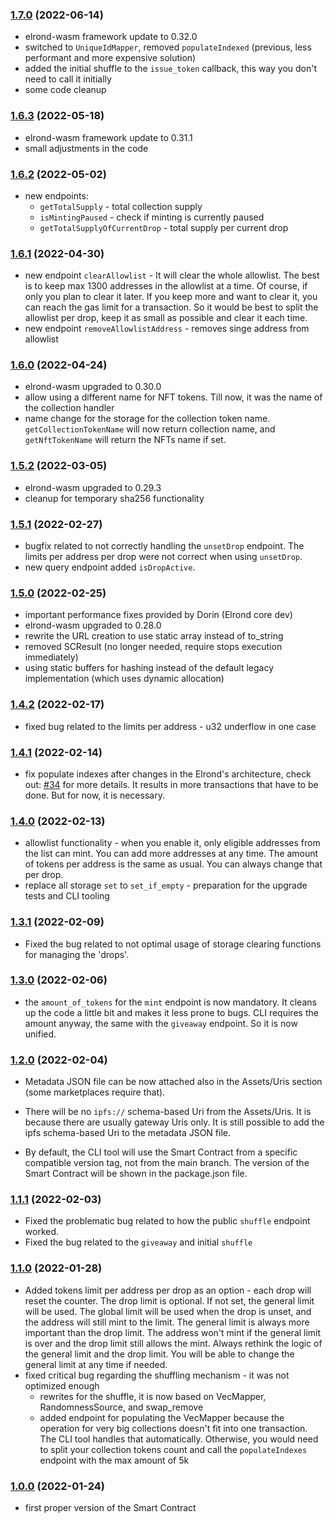 ### [1.7.0](https://github.com/ElvenTools/elven-nft-minter-sc/releases/tag/v1.7.0) (2022-06-14)
- elrond-wasm framework update to 0.32.0
- switched to `UniqueIdMapper`, removed `populateIndexed` (previous, less performant and more expensive solution)
- added the initial shuffle to the `issue_token` callback, this way you don't need to call it initially
- some code cleanup

### [1.6.3](https://github.com/ElvenTools/elven-nft-minter-sc/releases/tag/v1.6.3) (2022-05-18)
- elrond-wasm framework update to 0.31.1
- small adjustments in the code

### [1.6.2](https://github.com/ElvenTools/elven-nft-minter-sc/releases/tag/v1.6.2) (2022-05-02)
- new endpoints:
  - `getTotalSupply` - total collection supply
  - `isMintingPaused` - check if minting is currently paused
  - `getTotalSupplyOfCurrentDrop` - total supply per current drop

### [1.6.1](https://github.com/ElvenTools/elven-nft-minter-sc/releases/tag/v1.6.1) (2022-04-30)
- new endpoint `clearAllowlist` - It will clear the whole allowlist. The best is to keep max 1300 addresses in the allowlist at a time. Of course, if only you plan to clear it later. If you keep more and want to clear it, you can reach the gas limit for a transaction. So it would be best to split the allowlist per drop, keep it as small as possible and clear it each time.
- new endpoint `removeAllowlistAddress` - removes singe address from allowlist

### [1.6.0](https://github.com/ElvenTools/elven-nft-minter-sc/releases/tag/v1.6.0) (2022-04-24)
- elrond-wasm upgraded to 0.30.0
- allow using a different name for NFT tokens. Till now, it was the name of the collection handler
- name change for the storage for the collection token name. `getCollectionTokenName` will now return collection name, and `getNftTokenName` will return the NFTs name if set.

### [1.5.2](https://github.com/ElvenTools/elven-nft-minter-sc/releases/tag/v1.5.2) (2022-03-05)
- elrond-wasm upgraded to 0.29.3
- cleanup for temporary sha256 functionality

### [1.5.1](https://github.com/ElvenTools/elven-nft-minter-sc/releases/tag/v1.5.1) (2022-02-27)
- bugfix related to not correctly handling the `unsetDrop` endpoint. The limits per address per drop were not correct when using `unsetDrop`.
- new query endpoint added `isDropActive`.

### [1.5.0](https://github.com/ElvenTools/elven-nft-minter-sc/releases/tag/v1.5.0) (2022-02-25)
- important performance fixes provided by Dorin (Elrond core dev)
- elrond-wasm upgraded to 0.28.0
- rewrite the URL creation to use static array instead of to_string
- removed SCResult (no longer needed, require stops execution immediately)
- using static buffers for hashing instead of the default legacy implementation (which uses dynamic allocation)

### [1.4.2](https://github.com/ElvenTools/elven-nft-minter-sc/releases/tag/v1.4.2) (2022-02-17)
- fixed bug related to the limits per address - u32 underflow in one case

### [1.4.1](https://github.com/ElvenTools/elven-nft-minter-sc/releases/tag/v1.4.1) (2022-02-14)
- fix populate indexes after changes in the Elrond's architecture, check out: [#34](https://github.com/ElvenTools/elven-nft-minter-sc/issues/34) for more details. It results in more transactions that have to be done. But for now, it is necessary.

### [1.4.0](https://github.com/ElvenTools/elven-nft-minter-sc/releases/tag/v1.4.0) (2022-02-13)
- allowlist functionality - when you enable it, only eligible addresses from the list can mint. You can add more addresses at any time. The amount of tokens per address is the same as usual. You can always change that per drop.
- replace all storage `set` to `set_if_empty` - preparation for the upgrade tests and CLI tooling 

### [1.3.1](https://github.com/ElvenTools/elven-nft-minter-sc/releases/tag/v1.3.0) (2022-02-09)
- Fixed the bug related to not optimal usage of storage clearing functions for managing the 'drops'.

### [1.3.0](https://github.com/ElvenTools/elven-nft-minter-sc/releases/tag/v1.3.0) (2022-02-06)
- the `amount_of_tokens` for the `mint` endpoint is now mandatory. It cleans up the code a little bit and makes it less prone to bugs. CLI requires the amount anyway, the same with the `giveaway` endpoint. So it is now unified.

### [1.2.0](https://github.com/ElvenTools/elven-nft-minter-sc/releases/tag/v1.2.0) (2022-02-04)
- Metadata JSON file can be now attached also in the Assets/Uris section (some marketplaces require that).

- There will be no `ipfs://` schema-based Uri from the Assets/Uris. It is because there are usually gateway Uris only. It is still possible to add the ipfs schema-based Uri to the metadata JSON file.
- By default, the CLI tool will use the Smart Contract from a specific compatible version tag, not from the main branch. The version of the Smart Contract will be shown in the package.json file.

### [1.1.1](https://github.com/ElvenTools/elven-nft-minter-sc/releases/tag/v1.1.1) (2022-02-03)
- Fixed the problematic bug related to how the public `shuffle` endpoint worked.
- Fixed the bug related to the `giveaway` and initial `shuffle`

### [1.1.0](https://github.com/ElvenTools/elven-nft-minter-sc/releases/tag/v1.1.0) (2022-01-28)
- Added tokens limit per address per drop as an option - each drop will reset the counter. The drop limit is optional. If not set, the general limit will be used. The global limit will be used when the drop is unset, and the address will still mint to the limit. The general limit is always more important than the drop limit. The address won't mint if the general limit is over and the drop limit still allows the mint. Always rethink the logic of the general limit and the drop limit. You will be able to change the general limit at any time if needed.
- fixed critical bug regarding the shuffling mechanism - it was not optimized enough
  - rewrites for the shuffle, it is now based on VecMapper, RandomnessSource, and swap_remove
  - added endpoint for populating the VecMapper because the operation for very big collections doesn't fit into one transaction. The CLI tool handles that automatically. Otherwise, you would need to split your collection tokens count and call the `populateIndexes` endpoint with the max amount of 5k

### [1.0.0](https://github.com/ElvenTools/elven-nft-minter-sc/releases/tag/v1.0.0) (2022-01-24)
- first proper version of the Smart Contract

